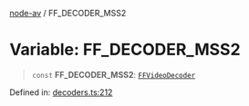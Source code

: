 [node-av](../globals.md) / FF\_DECODER\_MSS2

# Variable: FF\_DECODER\_MSS2

> `const` **FF\_DECODER\_MSS2**: [`FFVideoDecoder`](../type-aliases/FFVideoDecoder.md)

Defined in: [decoders.ts:212](https://github.com/seydx/av/blob/f8631fc881b394300b1479f511d55cf1c370a87f/src/constants/decoders.ts#L212)
